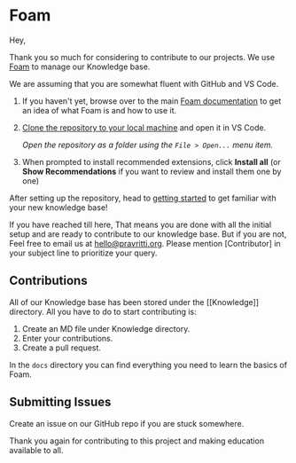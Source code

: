 # Foam

Hey,

Thank you so much for considering to contribute to our projects. We use [Foam](https://foambubble.github.io/foam/) to manage our Knowledge base. 

We are assuming that you are somewhat fluent with GitHub and VS Code.

1. If you haven't yet, browse over to the main [Foam documentation](https://foambubble.github.io/foam) to get an idea of what Foam is and how to use it.
2. [Clone the repository to your local machine](https://help.github.com/en/github/creating-cloning-and-archiving-repositories/cloning-a-repository) and open it in VS Code.

    *Open the repository as a folder using the `File > Open...` menu item.*

3. When prompted to install recommended extensions, click **Install all** (or **Show Recommendations** if you want to review and install them one by one)

After setting up the repository, head to [getting started](./getting-started.md) to get familiar with your new knowledge base!

If you have reached till here, That means you are done with all the initial setup and are ready to contribute to our knowledge base. But if you are not, Feel free to email us at hello@pravritti.org. Please mention [Contributor] in your subject line to prioritize your query.

## Contributions

All of our Knowledge base has been stored under the [[Knowledge]] directory. All you have to do to start contributing is:

1. Create an MD file under Knowledge directory.
2. Enter your contributions.
3. Create a pull request.

In the `docs` directory you can find everything you need to learn the basics of Foam.

## Submitting Issues
Create an issue on our GitHub repo if you are stuck somewhere.

Thank you again for contributing to this project and making education available to all.